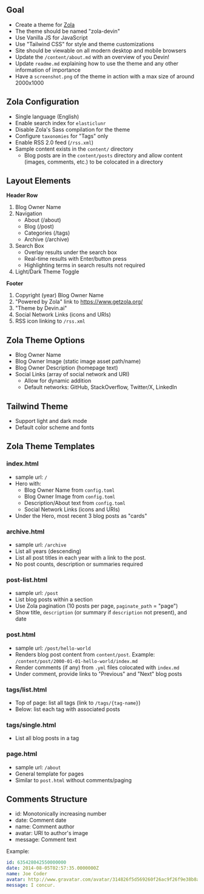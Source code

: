 ## Goal
- Create a theme for [Zola](https://www.getzola.org/)
- The theme should be named "zola-devin"
- Use Vanilla JS for JavaScript
- Use "Tailwind CSS" for style and theme customizations
- Site should be viewable on all modern desktop and mobile browsers
- Update the `/content/about.md` with an overview of you Devin!
- Update `readme.md` explaining how to use the theme and any other information of importance
- Have a `screenshot.png` of the theme in action with a max size of around 2000x1000

## Zola Configuration
- Single language (English)
- Enable search index for `elasticlunr`
- Disable Zola's Sass compilation for the theme
- Configure `taxonomies` for "Tags" only
- Enable RSS 2.0 feed (`/rss.xml`)
- Sample content exists in the `content/` directory
  - Blog posts are in the `content/posts` directory and allow content (images, comments, etc.) to be colocated in a directory

## Layout Elements

**Header Row**
1. Blog Owner Name
2. Navigation
   - About (/about)
   - Blog (/post)
   - Categories (/tags)
   - Archive (/archive)
3. Search Box
   - Overlay results under the search box
   - Real-time results with Enter/button press
   - Highlighting terms in search results not required
4. Light/Dark Theme Toggle

**Footer**
1. Copyright (year) Blog Owner Name
2. "Powered by Zola" link to https://www.getzola.org/
3. "Theme by Devin.ai"
4. Social Network Links (icons and URIs)
5. RSS icon linking to `/rss.xml`

## Zola Theme Options
- Blog Owner Name
- Blog Owner Image (static image asset path/name)
- Blog Owner Description (homepage text)
- Social Links (array of social network and URI)
  - Allow for dynamic addition
  - Default networks: GitHub, StackOverflow, Twitter/X, LinkedIn

## Tailwind Theme
- Support light and dark mode
- Default color scheme and fonts

## Zola Theme Templates

### index.html
- sample url: `/`
- Hero with:
  - Blog Owner Name from `config.toml`
  - Blog Owner Image from `config.toml`
  - Description/About text from `config.toml`
  - Social Network Links (icons and URIs)
- Under the Hero, most recent 3 blog posts as "cards"

### archive.html
- sample url: `/archive`
- List all years (descending)
- List all post titles in each year with a link to the post.
- No post counts, description or summaries required

### post-list.html
- sample url: `/post`
- List blog posts within a section
- Use Zola pagination (10 posts per page, `paginate_path` = "page")
- Show title, `description` (or summary if `description` not present), and date

### post.html
- sample url: `/post/hello-world`
- Renders blog post content from `content/post`. Example: `/content/post/2000-01-01-hello-world/index.md`
- Render comments (if any) from `.yml` files colocated with `index.md`
- Under comment, provide links to "Previous" and "Next" blog posts

### tags/list.html
- Top of page: list all tags (link to `/tags/{tag-name}`)
- Below: list each tag with associated posts

### tags/single.html
- List all blog posts in a tag

### page.html
- sample url: `/about`
- General template for pages
- Similar to `post.html` without comments/paging

## Comments Structure
- id: Monotonically increasing number
- date: Comment date
- name: Comment author
- avatar: URI to author's image
- message: Comment text

Example:
```yml
id: 635428042550000000
date: 2014-08-05T02:57:35.0000000Z
name: Joe Coder
avatar: http://www.gravatar.com/avatar/314826f5d569260f26ac9f26f9e38b8a.jpg?d=robohash
message: I concur.
```
